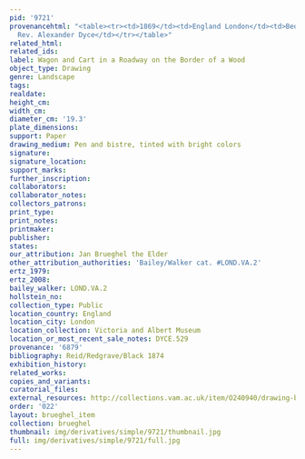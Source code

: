 ```yaml
---
pid: '9721'
provenancehtml: "<table><tr><td>1869</td><td>England London</td><td>Bequeathed by
  Rev. Alexander Dyce</td></tr></table>"
related_html:
related_ids:
label: Wagon and Cart in a Roadway on the Border of a Wood
object_type: Drawing
genre: Landscape
tags:
realdate:
height_cm:
width_cm:
diameter_cm: '19.3'
plate_dimensions:
support: Paper
drawing_medium: Pen and bistre, tinted with bright colors
signature:
signature_location:
support_marks:
further_inscription:
collaborators:
collaborator_notes:
collectors_patrons:
print_type:
print_notes:
printmaker:
publisher:
states:
our_attribution: Jan Brueghel the Elder
other_attribution_authorities: 'Bailey/Walker cat. #LOND.VA.2'
ertz_1979:
ertz_2008:
bailey_walker: LOND.VA.2
hollstein_no:
collection_type: Public
location_country: England
location_city: London
location_collection: Victoria and Albert Museum
location_or_most_recent_sale_notes: DYCE.529
provenance: '6879'
bibliography: Reid/Redgrave/Black 1874
exhibition_history:
related_works:
copies_and_variants:
curatorial_files:
external_resources: http://collections.vam.ac.uk/item/O240940/drawing-brueghel-jan-the/
order: '022'
layout: brueghel_item
collection: brueghel
thumbnail: img/derivatives/simple/9721/thumbnail.jpg
full: img/derivatives/simple/9721/full.jpg
---
```

